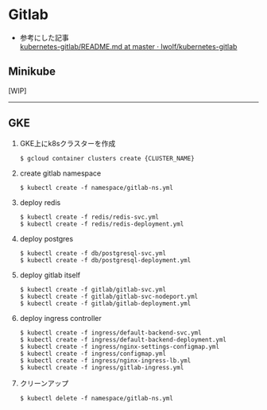 # Gitlab

* 参考にした記事  
[kubernetes-gitlab/README.md at master · lwolf/kubernetes-gitlab](https://github.com/lwolf/kubernetes-gitlab/blob/master/README.md)

## Minikube
[WIP]


---

## GKE

1. GKE上にk8sクラスターを作成

    ```
    $ gcloud container clusters create {CLUSTER_NAME}
    ```
2. create gitlab namespace
    ```
    $ kubectl create -f namespace/gitlab-ns.yml
    ```
3. deploy redis
    ```
    $ kubectl create -f redis/redis-svc.yml
    $ kubectl create -f redis/redis-deployment.yml
    ```
4. deploy postgres
    ```
    $ kubectl create -f db/postgresql-svc.yml
    $ kubectl create -f db/postgresql-deployment.yml
    ```

5. deploy gitlab itself
    ``` 
    $ kubectl create -f gitlab/gitlab-svc.yml
    $ kubectl create -f gitlab/gitlab-svc-nodeport.yml
    $ kubectl create -f gitlab/gitlab-deployment.yml
    ```

6. deploy ingress controller
    ```
    $ kubectl create -f ingress/default-backend-svc.yml
    $ kubectl create -f ingress/default-backend-deployment.yml
    $ kubectl create -f ingress/nginx-settings-configmap.yml
    $ kubectl create -f ingress/configmap.yml
    $ kubectl create -f ingress/nginx-ingress-lb.yml
    $ kubectl create -f ingress/gitlab-ingress.yml
    ```

7. クリーンアップ
    ```
    $ kubectl delete -f namespace/gitlab-ns.yml
    ```    